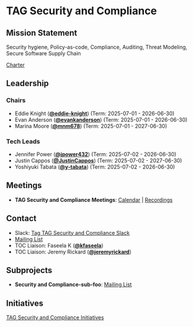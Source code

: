 # TAG Security and Compliance

## Mission Statement
Security hygiene, Policy-as-code, Compliance, Auditing, Threat Modeling, Secure Software Supply Chain


[Charter](./charter.md)

## Leadership
### Chairs
- Eddie Knight (**[@eddie-knight](https://github.com/eddie-knight)**) (Term: 2025-07-01 - 2026-06-30)
- Evan Anderson (**[@evankanderson](https://github.com/evankanderson)**) (Term: 2025-07-01 - 2026-06-30)
- Marina Moore (**[@mnm678](https://github.com/mnm678)**) (Term: 2025-07-01 - 2027-06-30)
### Tech Leads
- Jennifer Power (**[@jpower432](https://github.com/jpower432)**) (Term: 2025-07-02 - 2026-06-30)
- Justin Cappos (**[@JustinCappos](https://github.com/JustinCappos)**) (Term: 2025-07-02 - 2027-06-30)
- Yoshiyuki Tabata (**[@y-tabata](https://github.com/y-tabata)**) (Term: 2025-07-02 - 2026-06-30)

## Meetings
- **TAG Security and Compliance Meetings**: [Calendar](https://zoom-lfx.platform.linuxfoundation.org/meetings/tag-security-and-compliance?view=list) | [Recordings](https://www.youtube.com/@CNCFTAGSecurityandCompliance)

## Contact
- Slack: [Tag TAG Security and Compliance Slack](https://cloud-native.slack.com/archives/C08JZ9YLAA3)
- [Mailing List](https://lists.cncf.io/g/cncf-tag-security-and-compliance)
- TOC Liaison: Faseela K (**[@kfaseela](https://github.com/kfaseela)**)
- TOC Liaison: Jeremy Rickard (**[@jeremyrickard](https://github.com/jeremyrickard)**)

## Subprojects
- **Security and Compliance-sub-foo**: [Mailing List](https://lists.cncf.io/g/cncf-tag-security-and-compliance)
## Initiatives
[TAG Security and Compliance Initiatives](https://github.com/cncf/toc/issues?q=label%3Atag%2Fsecurity-and-compliance-initiative)